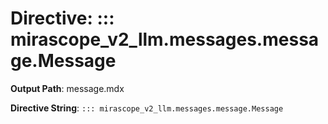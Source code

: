 # Directive: ::: mirascope_v2_llm.messages.message.Message

**Output Path**: message.mdx

**Directive String**: `::: mirascope_v2_llm.messages.message.Message`

